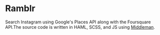 # Ramblr

Search Instagram using Google's Places API along with the Foursquare API.The source code is written in HAML, SCSS, and JS using [Middleman](http://http://middlemanapp.com/).
